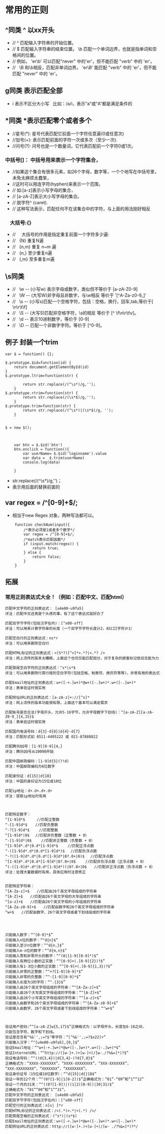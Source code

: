 # 常用的正则
## ^同类 ^ 以xx开头
- //    ^	    匹配输入字符串的开始位置。
- //    $	    匹配输入字符串的结束位置。 \b     匹配一个单词边界，也就是指单词和空格间的位置。
- //          例如， 'er\b' 可以匹配"never" 中的'er'，但不能匹配 "verb" 中的 'er'。
- //    \B	和\b相反，匹配非单词边界。 'er\B' 能匹配 "verb" 中的 'er'，但不能匹配 "never" 中的 'er'。
## g同类 表示匹配全部
- i 表示不区分大小写   比如：/a/i，表示“a”或“A”都是满足条件的
## *同类  *表示匹配零个或者多个
- //星号(*): 星号代表匹配它前面一个字符任意遍(0或任意次)
- //加号(+): 表示匹配前面的字符一次或多次（至少一次).
- //问号(?): 问号也是一个数量词，它代表匹配前一个字符0或1次。
### 中括号[]： 中括号用来表示一个字符集合，
- //如果这个集合有很多元素，如26个字母，数字等，一个个地写在中括号里，未免太麻烦太蠢笨，
- //这时可以用连字符(hyphen)来表示一个范围，
- // 如:[a-z]表示小写字母的集合，
- // [a-zA-Z]表示大小写字母的集合。
- // 脱字符^ (caret).
- // 这种写法表示，匹配任何不在该集合中的字符，与上面的用法刚好相反

###     大括号:{}
- //     大括号的作用是指定重复前面一个字符多少遍:
- //    {N} 重复N遍
- //    {n,m} 重复 n~m 遍
- //    {n,}  至少重复n遍
- //    {,m} 至多重复m遍
## \s同类
- //    \w -- (小写w) 表示字母或数字，类似但不等价于 [a-zA-Z0-9]
- //    \W -- (大写W)非字母且非数字，与\w相反 等价于 '[^A-Za-z0-9_]'
- //    \s  --  (小写s)匹配一个空格字符，包括：空格，换行，回车,tab,等价于[ \n\r\t\f]
- //    \S --  (大写S)匹配非空格字符，\s的相反 等价于 [^ \f\n\r\t\v]。
- //    \d -- 表示10进制数字，等价于 [0-9]
- //    \D --	匹配一个非数字字符。等价于 [^0-9]。
## 例子 封装一个trim
    var $ = function() {};
    
    $.prototype.$id=function(id) {
        return document.getElementById(id)
    }
    $.prototype.ltrim=function(str) {
         
            return str.replace(/(^\s*)/g,'');
        }
    $.prototype.rtrim=function(str) {
            return str.replace(/(\s*$)/g,'');
        }
    $.prototype.trim=function(str) {
            return str.replace(/(^\s*)|(\s*$)/g, '');
        }
    
    
    $ = new $();
    
    
    
        var btn = $.$id('btn')
        btn.onclick = function(){
            var userName= $.$id('loginname').value
            var data =  $.trim(userName)
            console.log(data)
           
        }
 - str.replace(/(^\s*)/g,'')；
 - 表示用后面的替换前面的
 ##      var regex = /^[0-9]+$/;
 - 相当于new Regex 对象，两种写法都可以。

        function checkNum(input){
            /*表示必须是1或者多个数字*/
            var regex = /^[0-9]+$/;
            /*match表示匹配函数*/
            if (input.match(regex)) {
                return true;
            } else {
                return false;
            }
        }
        
 ## 拓展
 
###  常用正则表达式大全！（例如：匹配中文、匹配html）

    匹配中文字符的正则表达式： [u4e00-u9fa5]
    评注：匹配中文还真是个头疼的事，有了这个表达式就好办了
    
    匹配双字节字符(包括汉字在内)：[^x00-xff]
    评注：可以用来计算字符串的长度（一个双字节字符长度计2，ASCII字符计1）
    
    匹配空白行的正则表达式：ns*r
    评注：可以用来删除空白行
    
    匹配HTML标记的正则表达式：<(S*?)[^>]*>.*?|<.*? />
    评注：网上流传的版本太糟糕，上面这个也仅仅能匹配部分，对于复杂的嵌套标记依旧无能为力
    
    匹配首尾空白字符的正则表达式：^s*|s*$
    评注：可以用来删除行首行尾的空白字符(包括空格、制表符、换页符等等)，非常有用的表达式
    
    匹配Email地址的正则表达式：w+([-+.]w+)*@w+([-.]w+)*.w+([-.]w+)*
    评注：表单验证时很实用
    
    匹配网址URL的正则表达式：[a-zA-z]+://[^s]*
    评注：网上流传的版本功能很有限，上面这个基本可以满足需求
    
    匹配帐号是否合法(字母开头，允许5-16字节，允许字母数字下划线)：^[a-zA-Z][a-zA-Z0-9_]{4,15}$
    评注：表单验证时很实用
    
    匹配国内电话号码：d{3}-d{8}|d{4}-d{7}
    评注：匹配形式如 0511-4405222 或 021-87888822
    
    匹配腾讯QQ号：[1-9][0-9]{4,}
    评注：腾讯QQ号从10000开始
    
    匹配中国邮政编码：[1-9]d{5}(?!d)
    评注：中国邮政编码为6位数字
    
    匹配身份证：d{15}|d{18}
    评注：中国的身份证为15位或18位
    
    匹配ip地址：d+.d+.d+.d+
    评注：提取ip地址时有用



    匹配特定数字：
    ^[1-9]d*$　 　 //匹配正整数
    ^-[1-9]d*$ 　 //匹配负整数
    ^-?[1-9]d*$　　 //匹配整数
    ^[1-9]d*|0$　 //匹配非负整数（正整数 + 0）
    ^-[1-9]d*|0$　　 //匹配非正整数（负整数 + 0）
    ^[1-9]d*.d*|0.d*[1-9]d*$　　 //匹配正浮点数
    ^-([1-9]d*.d*|0.d*[1-9]d*)$　 //匹配负浮点数
    ^-?([1-9]d*.d*|0.d*[1-9]d*|0?.0+|0)$　 //匹配浮点数
    ^[1-9]d*.d*|0.d*[1-9]d*|0?.0+|0$　　 //匹配非负浮点数（正浮点数 + 0）
    ^(-([1-9]d*.d*|0.d*[1-9]d*))|0?.0+|0$　　//匹配非正浮点数（负浮点数 + 0）
    评注：处理大量数据时有用，具体应用时注意修正


    匹配特定字符串：
    ^[A-Za-z]+$　　//匹配由26个英文字母组成的字符串
    ^[A-Z]+$　　//匹配由26个英文字母的大写组成的字符串
    ^[a-z]+$　　//匹配由26个英文字母的小写组成的字符串
    ^[A-Za-z0-9]+$　　//匹配由数字和26个英文字母组成的字符串
    ^w+$　　//匹配由数字、26个英文字母或者下划线组成的字符串




    只能输入数字：“^[0-9]*$”
    只能输入n位的数字：“^d{n}$”
    只能输入至少n位数字：“^d{n,}$”
    只能输入m-n位的数字：“^d{m,n}$”
    只能输入零和非零开头的数字：“^(0|[1-9][0-9]*)$”
    只能输入有两位小数的正实数：“^[0-9]+(.[0-9]{2})?$”
    只能输入有1-3位小数的正实数：“^[0-9]+(.[0-9]{1,3})?$”
    只能输入非零的正整数：“^+?[1-9][0-9]*$”
    只能输入非零的负整数：“^-[1-9][0-9]*$”
    只能输入长度为3的字符：“^.{3}$”
    只能输入由26个英文字母组成的字符串：“^[A-Za-z]+$”
    只能输入由26个大写英文字母组成的字符串：“^[A-Z]+$”
    只能输入由26个小写英文字母组成的字符串：“^[a-z]+$”
    只能输入由数字和26个英文字母组成的字符串：“^[A-Za-z0-9]+$”
    只能输入由数字、26个英文字母或者下划线组成的字符串：“^w+$”



    验证用户密码:“^[a-zA-Z]w{5,17}$”正确格式为：以字母开头，长度在6-18之间，
    只能包含字符、数字和下划线。
    验证是否含有^%&'',;=?$"等字符：“[^%&'',;=?$x22]+”
    只能输入汉字：“^[u4e00-u9fa5],{0,}$”
    验证Email地址：“^w+[-+.]w+)*@w+([-.]w+)*.w+([-.]w+)*$”
    验证InternetURL：“^http://([w-]+.)+[w-]+(/[w-./?%&=]*)?$”
    验证电话号码：“^((d{3,4})|d{3,4}-)?d{7,8}$”
    正确格式为：“XXXX-XXXXXXX”，“XXXX-XXXXXXXX”，“XXX-XXXXXXX”，
    “XXX-XXXXXXXX”，“XXXXXXX”，“XXXXXXXX”。
    验证身份证号（15位或18位数字）：“^d{15}|d{}18$”
    验证一年的12个月：“^(0?[1-9]|1[0-2])$”正确格式为：“01”-“09”和“1”“12”
    验证一个月的31天：“^((0?[1-9])|((1|2)[0-9])|30|31)$”
    正确格式为：“01”“09”和“1”“31”。
    匹配中文字符的正则表达式： [u4e00-u9fa5]
    匹配双字节字符(包括汉字在内)：[^x00-xff]
    匹配空行的正则表达式：n[s| ]*r
    匹配HTML标记的正则表达式：/<(.*)>.*|<(.*) />/
    匹配首尾空格的正则表达式：(^s*)|(s*$)
    匹配Email地址的正则表达式：w+([-+.]w+)*@w+([-.]w+)*.w+([-.]w+)*
    匹配网址URL的正则表达式：http://([w-]+.)+[w-]+(/[w- ./?%&=]*)?*/
